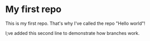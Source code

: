# My first repo
This is my first repo.  That's why I've called the repo "Hello world"!

I;ve added this second line to demonstrate how branches work.
